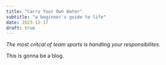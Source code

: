 ```yaml
---
title: "Carry Your Own Water"
subtitle: "a beginner's guide to life"
date: 2023-12-17
draft: true
---
```


_The most critcal of team sports is handling your responsibilites._

This is gonna be a blog.